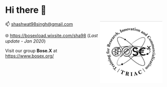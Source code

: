 # Hi there 🌌
<img src="https://github.com/SSingh087/SSingh087/blob/main/20200911_214859.jpg" width="200" height="200" align="right"> 

📫 shashwat98singh@gmail.com

🌐 https://bosexload.wixsite.com/sha98 (*Last update - Jan 2020*)

Visit our group **Bose.X** at https://www.bosex.org/

<!--
**SSingh087/SSingh087** is a ✨ _special_ ✨ repository because its `README.md` (this file) appears on your GitHub profile.

Here are some ideas to get you started:

- 🌱 I’m currently learning ...
- 👯 I’m looking to collaborate on ...
- 🤔 I’m looking for help with ...
- 💬 Ask me about ...
- 📫 How to reach me: ...
- 😄 Pronouns: ...
- ⚡ Fun fact: ...
<img src="https://github.com/SSingh087/SSingh087/blob/main/Images/logo.png" width="200" height="200" align="right"> 
-->
